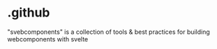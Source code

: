 # .github
"svebcomponents" is a collection of tools &amp; best practices for building webcomponents with svelte
